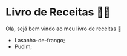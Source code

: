 # Livro de Receitas :man_cook:

Olá, sejá bem vindo ao meu livro de receitas :call_me_hand:

- Lasanha-de-frango;
- Pudim;


